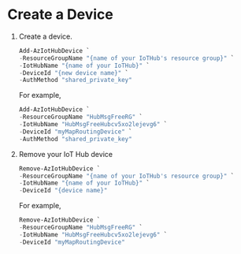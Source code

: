 # Create a Device

1. Create a device.

    ```powershell
    Add-AzIotHubDevice `
    -ResourceGroupName "{name of your IoTHub's resource group}" `
    -IotHubName "{name of your IoTHub}" `
    -DeviceId "{new device name}" `
    -AuthMethod "shared_private_key"
    ```

    For example,

    ```powershell
    Add-AzIotHubDevice `
    -ResourceGroupName "HubMsgFreeRG" `
    -IotHubName "HubMsgFreeHubcv5xo2lejevg6" `
    -DeviceId "myMapRoutingDevice" `
    -AuthMethod "shared_private_key"
    ```

2. Remove your IoT Hub device

    ```powershell
    Remove-AzIotHubDevice `
    -ResourceGroupName "{name of your IoTHub's resource group}" `
    -IotHubName "{name of your IoTHub}" `
    -DeviceId "{device name}"
    ```

    For example,

    ```powershell
    Remove-AzIotHubDevice `
    -ResourceGroupName "HubMsgFreeRG" `
    -IotHubName "HubMsgFreeHubcv5xo2lejevg6" `
    -DeviceId "myMapRoutingDevice"
    ```
